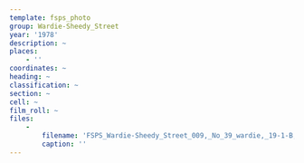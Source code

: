 ```yaml
---
template: fsps_photo
group: Wardie-Sheedy_Street
year: '1978'
description: ~
places:
    - ''
coordinates: ~
heading: ~
classification: ~
section: ~
cell: ~
film_roll: ~
files:
    -
        filename: 'FSPS_Wardie-Sheedy_Street_009,_No_39_wardie,_19-1-B,_1978.png'
        caption: ''
---
```


